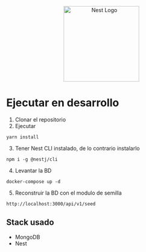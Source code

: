 <p align="center">
  <a href="http://nestjs.com/" target="blank"><img src="https://nestjs.com/img/logo-small.svg" width="200" alt="Nest Logo" /></a>
</p>

[circleci-image]: https://img.shields.io/circleci/build/github/nestjs/nest/master?token=abc123def456
[circleci-url]: https://circleci.com/gh/nestjs/nest

 # Ejecutar en desarrollo

 1. Clonar el repositorio
 2. Ejecutar 
 ```
 yarn install
 ```
 3. Tener Nest CLI instalado, de lo contrario instalarlo 
 ```
 npm i -g @nestj/cli
 ```
 4. Levantar la BD
 ```
 docker-compose up -d
 ```
 5. Reconstruir la BD con el modulo de semilla
 ```
 http://localhost:3000/api/v1/seed
 ```

 ## Stack usado
 * MongoDB
 * Nest